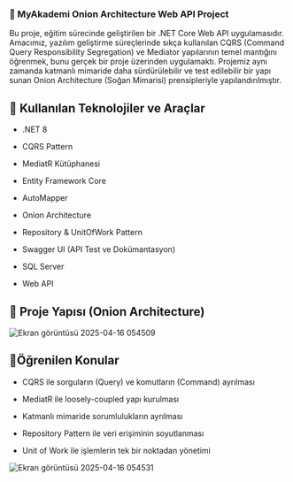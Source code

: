 ### 🧅 MyAkademi Onion Architecture Web API Project 

Bu proje, eğitim sürecinde geliştirilen bir .NET Core Web API uygulamasıdır. Amacımız, yazılım geliştirme süreçlerinde sıkça kullanılan CQRS (Command Query Responsibility Segregation) ve Mediator yapılarının temel mantığını öğrenmek, bunu gerçek bir proje üzerinden uygulamaktı.
Projemiz aynı zamanda katmanlı mimaride daha sürdürülebilir ve test edilebilir bir yapı sunan Onion Architecture (Soğan Mimarisi) prensipleriyle yapılandırılmıştır.

 ## 🚀 Kullanılan Teknolojiler ve Araçlar
 
+ .NET 8

+ CQRS Pattern

+ MediatR Kütüphanesi

+ Entity Framework Core

+ AutoMapper

+ Onion Architecture

+ Repository & UnitOfWork Pattern

+ Swagger UI (API Test ve Dokümantasyon)

+ SQL Server

+ Web API


## 📂 Proje Yapısı (Onion Architecture)

![Ekran görüntüsü 2025-04-16 054509](https://github.com/user-attachments/assets/a08638dc-cbeb-41be-b984-2891f68d8f34)

## 🧠Öğrenilen Konular

+ CQRS ile sorguların (Query) ve komutların (Command) ayrılması

+ MediatR ile loosely-coupled yapı kurulması

+ Katmanlı mimaride sorumlulukların ayrılması

+ Repository Pattern ile veri erişiminin soyutlanması

+ Unit of Work ile işlemlerin tek bir noktadan yönetimi

  
![Ekran görüntüsü 2025-04-16 054531](https://github.com/user-attachments/assets/c67a3a45-c002-4e85-b2f1-6954f1f17b79)
